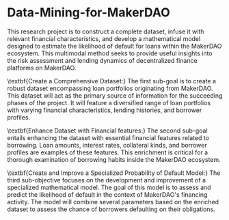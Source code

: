 # Data-Mining-for-MakerDAO

This research project is to construct a complete dataset, infuse it with relevant financial characteristics, and develop a mathematical model designed to estimate the likelihood of default for loans within the MakerDAO ecosystem. This multimodal method seeks to provide useful insights into the risk assessment and lending dynamics of decentralized finance platforms on MakerDAO.

\textbf{Create a Comprehensive Dataset:} The first sub-goal is to create a robust dataset encompassing loan portfolios originating from MakerDAO. This dataset will act as the primary source of information for the succeeding phases of the project. It will feature a diversified range of loan portfolios with varying financial characteristics, lending histories, and borrower profiles.

\textbf{Enhance Dataset with Financial features:} The second sub-goal entails enhancing the dataset with essential financial features related to borrowing. Loan amounts, interest rates, collateral kinds, and borrower profiles are examples of these features. This enrichment is critical for a thorough examination of borrowing habits inside the MakerDAO ecosystem.

\textbf{Create and Improve a Specialized Probability of Default Model:} The third sub-objective focuses on the development and improvement of a specialized mathematical model. The goal of this model is to assess and predict the likelihood of default in the context of MakerDAO's financing activity. The model will combine several parameters based on the enriched dataset to assess the chance of borrowers defaulting on their obligations.
